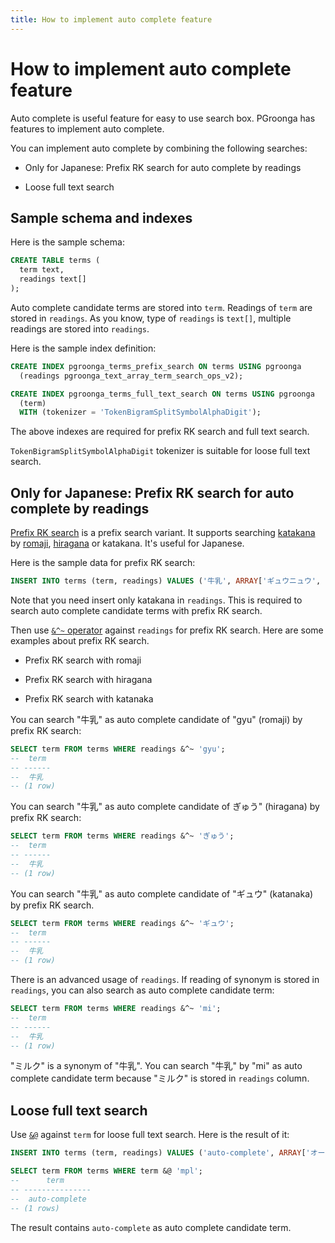 ```yaml
---
title: How to implement auto complete feature
---
```


# How to implement auto complete feature

Auto complete is useful feature for easy to use search box. PGroonga has features to implement auto complete.

You can implement auto complete by combining the following searches:

  * Only for Japanese: Prefix RK search for auto complete by readings

  * Loose full text search

## Sample schema and indexes

Here is the sample schema:

```sql
CREATE TABLE terms (
  term text,
  readings text[]
);
```

Auto complete candidate terms are stored into `term`. Readings of `term` are stored in `readings`. As you know, type of `readings` is `text[]`, multiple readings are stored into `readings`.

Here is the sample index definition:

```sql
CREATE INDEX pgroonga_terms_prefix_search ON terms USING pgroonga
  (readings pgroonga_text_array_term_search_ops_v2);

CREATE INDEX pgroonga_terms_full_text_search ON terms USING pgroonga
  (term)
  WITH (tokenizer = 'TokenBigramSplitSymbolAlphaDigit');
```

The above indexes are required for prefix RK search and full text search.

`TokenBigramSplitSymbolAlphaDigit` tokenizer is suitable for loose full text search.

## Only for Japanese: Prefix RK search for auto complete by readings

[Prefix RK search][groonga-prefix-rk-search] is a prefix search variant. It supports searching [katakana][wikipedia-katakana] by [romaji][wikipedia-romaji], [hiragana][wikipedia-hiragana] or katakana. It's useful for Japanese.

Here is the sample data for prefix RK search:

```sql
INSERT INTO terms (term, readings) VALUES ('牛乳', ARRAY['ギュウニュウ', 'ミルク']);
```

Note that you need insert only katakana in `readings`. This is required to search auto complete candidate terms with prefix RK search.

Then use [`&^~` operator][prefix-rk-search-v2] against `readings` for prefix RK search. Here are some examples about prefix RK search.

  * Prefix RK search with romaji

  * Prefix RK search with hiragana

  * Prefix RK search with katanaka

You can search "牛乳" as auto complete candidate of "gyu" (romaji) by prefix RK search:

```sql
SELECT term FROM terms WHERE readings &^~ 'gyu';
--  term 
-- ------
--  牛乳
-- (1 row)
```

You can search "牛乳" as auto complete candidate of ぎゅう" (hiragana) by prefix RK search:

```sql
SELECT term FROM terms WHERE readings &^~ 'ぎゅう';
--  term 
-- ------
--  牛乳
-- (1 row)
```

You can search "牛乳" as auto complete candidate of "ギュウ" (katanaka) by prefix RK search.

```sql
SELECT term FROM terms WHERE readings &^~ 'ギュウ';
--  term 
-- ------
--  牛乳
-- (1 row)
```

There is an advanced usage of `readings`. If reading of synonym is stored in `readings`, you can also search as auto complete candidate term:

```sql
SELECT term FROM terms WHERE readings &^~ 'mi';
--  term 
-- ------
--  牛乳
-- (1 row)
```

"ミルク" is a synonym of "牛乳". You can search "牛乳" by "mi" as auto complete candidate term because "ミルク" is stored in `readings` column.

## Loose full text search

Use [`&@`][match-v2] against `term` for loose full text search. Here is the result of it:

```sql
INSERT INTO terms (term, readings) VALUES ('auto-complete', ARRAY['オートコンプリート']);
```

```sql
SELECT term FROM terms WHERE term &@ 'mpl';
--      term      
-- ---------------
--  auto-complete
-- (1 rows)
```

The result contains `auto-complete` as auto complete candidate term.


[groonga-prefix-rk-search]:http://groonga.org/docs/reference/operations/prefix_rk_search.html

[wikipedia-katakana]:https://en.wikipedia.org/wiki/Katakana

[wikipedia-romaji]:https://en.wikipedia.org/wiki/Romanization_of_Japanese

[wikipedia-hiragana]:https://en.wikipedia.org/wiki/Hiragana

[match-v2]:../reference/operators/match-v2.html

[prefix-rk-search-v2]:../reference/operators/prefix-rk-search-v2.html
